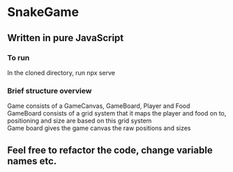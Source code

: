 <h1>SnakeGame</h1>

<h2> Written in pure JavaScript </h2>

<h3>To run</h3>
<p>
  In the cloned directory, run npx serve
</P>

<h3>Brief structure overview</h3>
<p>
  Game consists of a GameCanvas, GameBoard, Player and Food 
  <br>
  GameBoard consists of a grid system that it maps the player and food on to,
  positioning and size are based on this grid system
  <br>
  Game board gives the game canvas the raw positions and sizes
</P>

<h2>Feel free to refactor the code, change variable names etc.
